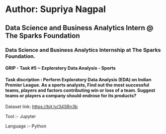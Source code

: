 # Author: Supriya Nagpal 
## Data Science and Business Analytics Intern @ The Sparks Foundation
### Data Science and Business Analytics Internship at The Sparks Foundation.

#### GRIP - Task #5 ~ Exploratory Data Analysis - Sports 

#### Task discription : Perform Exploratory Data Analysis (EDA) on Indian Premier League. As a sports analysts, Find out the most successful teams, players and factors contributing win or loss of a team. Suggest teams or players a company should endrose for its products?

Dataset link: https://bit.ly/34SRn3b

Tool :- Jupyter

Language :- Python

